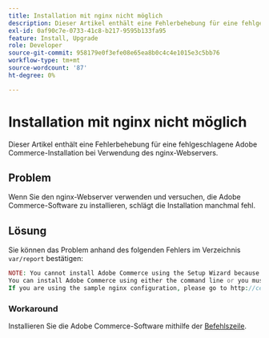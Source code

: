 ```yaml
---
title: Installation mit nginx nicht möglich
description: Dieser Artikel enthält eine Fehlerbehebung für eine fehlgeschlagene Adobe Commerce-Installation bei Verwendung des nginx-Webservers.
exl-id: 0af90c7e-0733-41c8-b217-9595b133fa95
feature: Install, Upgrade
role: Developer
source-git-commit: 958179e0f3efe08e65ea8b0c4c4e1015e3c5bb76
workflow-type: tm+mt
source-wordcount: '87'
ht-degree: 0%

---
```


# Installation mit nginx nicht möglich

Dieser Artikel enthält eine Fehlerbehebung für eine fehlgeschlagene Adobe Commerce-Installation bei Verwendung des nginx-Webservers.

## Problem

Wenn Sie den nginx-Webserver verwenden und versuchen, die Adobe Commerce-Software zu installieren, schlägt die Installation manchmal fehl.

## Lösung

Sie können das Problem anhand des folgenden Fehlers im Verzeichnis `var/report` bestätigen:

```php
NOTE: You cannot install Adobe Commerce using the Setup Wizard because the Adobe Commerce setup directory cannot be accessed.
You can install Adobe Commerce using either the command line or you must restore access to the following directory: /var/www/html/setup
If you are using the sample nginx configuration, please go to http://ce.mtf03.bcn.magento.com/setup/";i:1;s:641:"#0 /var/www/html/lib/internal/Magento/Framework/App/Http.php(213): Magento\Framework\App\Http->redirectToSetup(Object(Magento\Framework\App\Bootstrap), Object(Exception))
```

### Workaround

Installieren Sie die Adobe Commerce-Software mithilfe der [Befehlszeile](https://devdocs.magento.com/guides/v2.3/install-gde/install/cli/install-cli.html).
